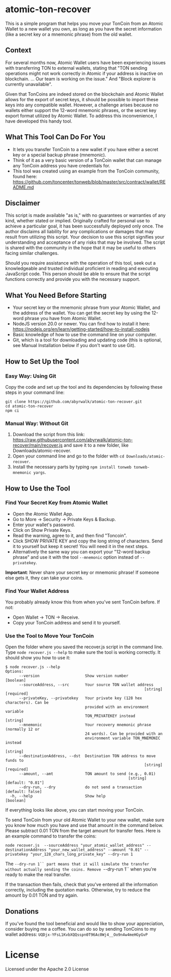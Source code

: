 # atomic-ton-recover

This is a simple program that helps you move your TonCoin from an Atomic Wallet to a new wallet you own, as long as you have the secret information (like a secret key or a mnemonic phrase) from the old wallet.

## Context
For several months now, Atomic Wallet users have been experiencing issues with transferring TON to external wallets, stating that "TON sending operations might not work correctly in Atomic if your address is inactive on blockchain. ... Our team is working on the issue." And "Block explorer is currently unavailable".

Given that TonCoins are indeed stored on the blockchain and Atomic Wallet allows for the export of secret keys, it should be possible to import these keys into any compatible wallet. However, a challenge arises because no wallets either support the 12-word mnemonic phrases, or the secret key export format utilized by Atomic Wallet. To address this inconvenience, I have developed this handy tool.

## What This Tool Can Do For You
* It lets you transfer TonCoin to a new wallet if you have either a secret key or a special backup phrase (mnemonic).
* Think of it as a very basic version of a TonCoin wallet that can manage any TonCoin address you have credentials for.
* This tool was created using an example from the TonCoin community, found here: https://github.com/toncenter/tonweb/blob/master/src/contract/wallet/README.md


## Disclaimer
This script is made available "as is," with no guarantees or warranties of any kind, whether stated or implied. Originally crafted for personal use to achieve a particular goal, it has been successfully deployed only once. The author disclaims all liability for any complications or damages that may result from utilizing this script. Your decision to use this script signifies your understanding and acceptance of any risks that may be involved. The script is shared with the community in the hope that it may be useful to others facing similar challenges.

Should you require assistance with the operation of this tool, seek out a knowledgeable and trusted individual proficient in reading and executing JavaScript code. This person should be able to ensure that the script functions correctly and provide you with the necessary support.

## What You Need Before Starting

* Your secret key or the mnemonic phrase from your Atomic Wallet, and the address of the wallet. You can get the secret key by using the 12-word phrase you have from Atomic Wallet.
* NodeJS version 20.0 or newer. You can find how to install it here: https://nodejs.org/en/learn/getting-started/how-to-install-nodejs
* Basic knowledge of how to use the command line on your computer.
* Git, which is a tool for downloading and updating code (this is optional, see Manual Installation below if you don't want to use Git).

## How to Set Up the Tool
### Easy Way: Using Git

Copy the code and set up the tool and its dependencies by following these steps in your command line:

```
git clone https://github.com/abyrwalk/atomic-ton-recover.git
cd atomic-ton-recover
npm ci
```

### Manual Way: Without Git

1. Download the script from this link: https://raw.githubusercontent.com/abyrwalk/atomic-ton-recover/main/recover.js and save it to a new folder, like Downloads/atomic-recover.
2. Open your command line and go to the folder with `cd Downloads/atomic-recover`.
3. Install the necessary parts by typing `npm install tonweb tonweb-mnemonic yargs`.

## How to Use the Tool
### Find Your Secret Key from Atomic Wallet

* Open the Atomic Wallet App.
* Go to More -> Security -> Private Keys & Backup.
* Enter your wallet's password.
* Click on Show Private Keys.
* Read the warning, agree to it, and then find "Toncoin".
* Click SHOW PRIVATE KEY and copy the long string of characters. Send it to yourself but keep it secret! You will need it in the next steps.
* Alternatively the same way you can export your "12-word backup phrase" and use it with the tool `--mnemonic` option instead of `--privatekey`.

**Important**: Never share your secret key or mnemonic phrase! If someone else gets it, they can take your coins.

### Find Your Wallet Address

You probably already know this from when you've sent TonCoin before. If not:

* Open Wallet -> TON -> Receive.
* Copy your TonCoin address and send it to yourself.

### Use the Tool to Move Your TonCoin

Open the folder where you saved the recover.js script in the command line.
Type `node recover.js --help` to make sure the tool is working correctly. It should show you how to use it:

```
$ node recover.js --help
Options:
      --version                    Show version number                 [boolean]
      --sourceAddress, --src       Your source TON wallet address
                                                             [string] [required]
      --privateKey, --privatekey   Your private key (128 hex characters). Can be
                                   provided with an environment variable
                                   TON_PRIVATEKEY instead               [string]
      --mnemonic                   Your recovery mnemonic phrase (normally 12 or
                                   24 words). Can be provided with an
                                   environment variable TON_MNEMONIC instead
                                                                        [string]
      --destinationAddress, --dst  Destination TON address to move funds to
                                                             [string] [required]
      --amount, --amt              TON amount to send (e.g., 0.01)
                                                      [string] [default: "0.01"]
      --dry-run, --dry             do not send a transaction    [default: false]
  -h, --help                       Show help                           [boolean]
```

If everything looks like above, you can start moving your TonCoin.

To send TonCoin from your old Atomic Wallet to your new wallet, make sure you know how much you have and use that amount in the command below. Please subtract 0.01 TON from the target amount for transfer fees. Here is an example command to transfer the coins:

```
node recover.js  --sourceAddress "your_atomic_wallet_address" --destinationAddress "your_new_wallet_address" --amount "0.01" --privatekey "your_128_chars_long_private_key" --dry-run 1
```

The `--dry-run 1`` part means that it will simulate the transfer without actually sending the coins. Remove `--dry-run 1`` when you're ready to make the real transfer.

If the transaction then fails, check that you've entered all the information correctly, including the quotation marks. Otherwise, try to reduce the amount by 0.01 TON and try again.

## Donations
If you've found the tool beneficial and would like to show your appreciation, consider buying me a coffee. You can do so by sending TonCoins to my wallet address:
`UQDjx-YFsL1KvbXQQsspn0T96Ac0Wj4__Oo9n4w4meHGyGvP`

# License
Licensed under the Apache 2.0 License
